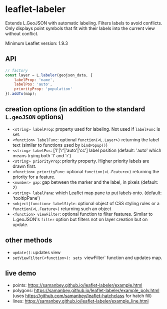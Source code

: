 # leaflet-labeler
Extends L.GeoJSON with automatic labeling. 
Filters labels to avoid conflicts. Only displays point symbols that fit with their labels into the current view without conflict.

Minimum Leaflet version: 1.9.3

## API
``` javascript
// factory
const layer = L.labeler(geojson_data, {
    labelProp: 'name', 
    labelPos: 'auto', 
    priorityProp: 'population'
}).addTo(map);
```

## creation options (in addition to the standard `L.geoJSON` options)
- `<string> labelProp`: property used for labeling. Not used if `labelFunc` is set.
- `<function> labelFunc`: optional `function(<L.Layer>)` returning the label text (similar to functions used by `bindPopup()`)
- `<string> labelPos`: ['l'|'r'|'auto'|'cc'] label position (default: 'auto' which means trying both 'l' and 'r')
- `<string> priorityProp`: priority property. Higher priority labels are drawn first.
- `<function> priorityFunc`: optional `function(<L.Feature>)` returning the priority for a feature.
- `<number> gap`: gap between the marker and the label, in pixels (default: 2)
- `<string> labelPane`: which Leaflet map pane to put labels onto. (default: 'tooltipPane')
- `<object|function> labelStyle`: optional object of CSS styling rules or a `function(<L.Feature>)` returning such an object 
- `<function> viewFilter`: optional function to filter features. Similar to L.geoJSON's `filter` option but filters not on layer creation but on update.

## other methods
- `update()`: updates view
- `setViewFilter(<function>): sets `viewFilter` function and updates map.

## live demo
- points: https://samanbey.github.io/leaflet-labeler/example.html
- polygons: https://samanbey.github.io/leaflet-labeler/example_poly.html (uses https://github.com/samanbey/leaflet-hatchclass for hatch fill)
- lines: https://samanbey.github.io/leaflet-labeler/example_line.html

